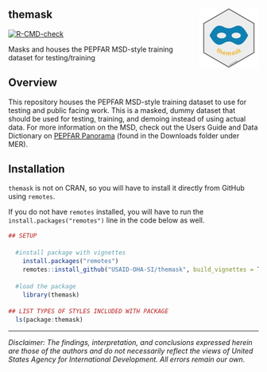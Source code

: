 ## themask <img src="man/figures/logo.png" align="right" height="120" alt="" />
<!-- badges: start -->
[![R-CMD-check](https://github.com/USAID-OHA-SI/themask/actions/workflows/R-CMD-check.yaml/badge.svg)](https://github.com/USAID-OHA-SI/themask/actions/workflows/R-CMD-check.yaml)
<!-- badges: end -->


Masks and houses the PEPFAR MSD-style training dataset for testing/training

## Overview

This repository houses the PEPFAR MSD-style training dataset to use for testing and public facing work. This is a masked, dummy dataset that should be used for testing, training, and demoing instead of using actual data. For more information on the MSD, check out the Users Guide and Data Dictionary on [PEPFAR Panorama](https://pepfar-panorama.org/) (found in the Downloads folder under MER).

## Installation

`themask` is not on CRAN, so you will have to install it directly from GitHub using `remotes`.

If you do not have `remotes` installed, you will have to run the `install.packages("remotes")` line in the code below as well.


``` r
## SETUP

  #install package with vignettes
    install.packages("remotes")
    remotes::install_github("USAID-OHA-SI/themask", build_vignettes = TRUE)
    
  #load the package
    library(themask)

## LIST TYPES OF STYLES INCLUDED WITH PACKAGE
  ls(package:themask)
```

---

*Disclaimer: The findings, interpretation, and conclusions expressed herein are those of the authors and do not necessarily reflect the views of United States Agency for International Development. All errors remain our own.*
